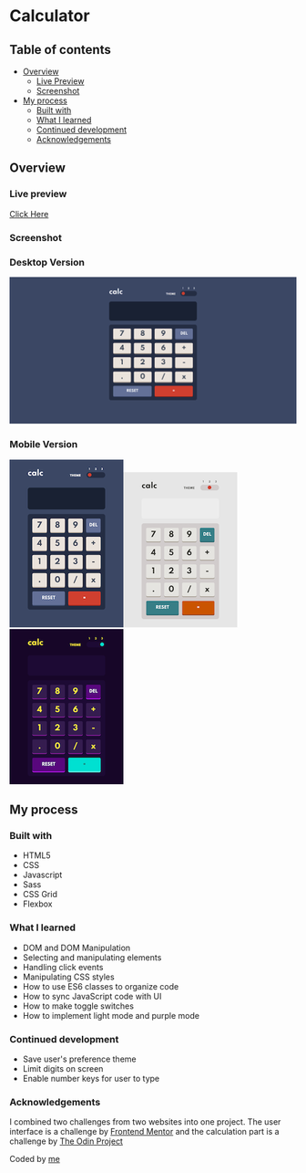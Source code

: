 # Calculator

## Table of contents

- [Overview](#overview)
  - [Live Preview](#Live-preview)
  - [Screenshot](#screenshot)
- [My process](#my-process)
  - [Built with](#built-with)
  - [What I learned](#what-i-learned)
  - [Continued development](#continued-development)
  - [Acknowledgements](#acknowledgements)

## Overview

### Live preview

[Click Here](https://bhornbhaya.github.io/odin-calculator/)

### Screenshot

### Desktop Version

![Screenshot](img/screenshot1.png)

### Mobile Version

![Screenshot](img/screenshot3.png)![Screenshot](img/screenshot2.png)![Screenshot](img/screenshot4.png)

## My process

### Built with

- HTML5
- CSS
- Javascript
- Sass
- CSS Grid
- Flexbox

### What I learned

- DOM and DOM Manipulation
- Selecting and manipulating elements
- Handling click events
- Manipulating CSS styles
- How to use ES6 classes to organize code
- How to sync JavaScript code with UI
- How to make toggle switches
- How to implement light mode and purple mode

### Continued development

- Save user's preference theme
- Limit digits on screen
- Enable number keys for user to type

### Acknowledgements

I combined two challenges from two websites into one project. The user interface is a challenge by [Frontend Mentor](https://www.frontendmentor.io/challenges/calculator-app-9lteq5N29) and the calculation part is a challenge by [The Odin Project](https://www.theodinproject.com)

Coded by [me](https://www.linkedin.com/in/bhornbhaya/)
